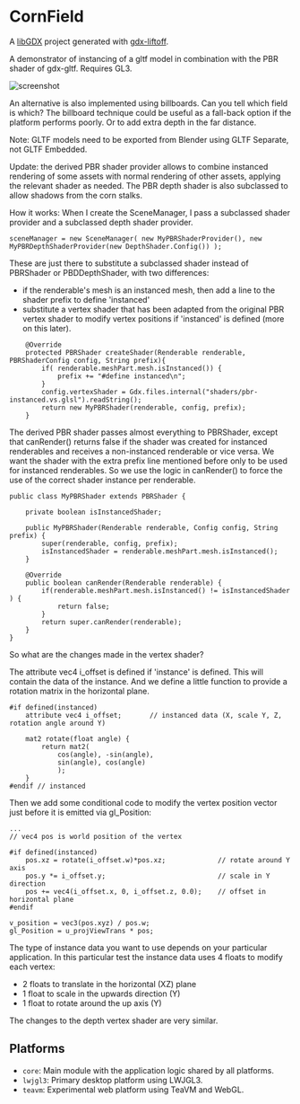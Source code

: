 # CornField

A [libGDX](https://libgdx.com/) project generated with [gdx-liftoff](https://github.com/tommyettinger/gdx-liftoff).

A demonstrator of instancing of a gltf model in combination with the PBR shader of gdx-gltf.
Requires GL3.

![screenshot](https://github.com/MonstrousSoftware/CornField/assets/49096535/2910cd9d-6796-43ae-8e5e-0d5665e981f1)

An alternative is also implemented using billboards.  Can you tell which field is which?
The billboard technique could be useful as a fall-back option if the platform performs poorly. 
Or to add extra depth in the far distance. 



Note: GLTF models need to be exported from Blender using GLTF Separate, not GLTF Embedded. 

Update: the derived PBR shader provider allows to combine instanced rendering of some assets with normal rendering of other assets, applying the relevant shader as needed.
The PBR depth shader is also subclassed to allow shadows from the corn stalks.


How it works:
When I create the SceneManager, I pass a subclassed shader provider and a subclassed depth shader provider.
```
sceneManager = new SceneManager( new MyPBRShaderProvider(), new MyPBRDepthShaderProvider(new DepthShader.Config()) );
```
These are just there to substitute a subclassed shader instead of PBRShader or PBDDepthShader, with two differences:
- if the renderable's mesh is an instanced mesh, then add a line to the shader prefix to define 'instanced'
- substitute a vertex shader that has been adapted from the original PBR vertex shader to modify vertex positions if 'instanced' is defined (more on this later).


```
    @Override
    protected PBRShader createShader(Renderable renderable, PBRShaderConfig config, String prefix){
        if( renderable.meshPart.mesh.isInstanced()) {
            prefix += "#define instanced\n";
        }
        config.vertexShader = Gdx.files.internal("shaders/pbr-instanced.vs.glsl").readString();
        return new MyPBRShader(renderable, config, prefix);
    }
```

The derived PBR shader passes almost everything to PBRShader, except that canRender() returns false if the shader was created for instanced renderables 
and receives a non-instanced renderable or vice versa.  We want the shader with the extra prefix line mentioned before only to be used for instanced renderables. 
So we use the logic in canRender() to force the use of the correct shader instance per renderable.

```
public class MyPBRShader extends PBRShader {

    private boolean isInstancedShader;

    public MyPBRShader(Renderable renderable, Config config, String prefix) {
        super(renderable, config, prefix);
        isInstancedShader = renderable.meshPart.mesh.isInstanced();
    }

    @Override
    public boolean canRender(Renderable renderable) {
        if(renderable.meshPart.mesh.isInstanced() != isInstancedShader ) {
            return false;
        }
        return super.canRender(renderable);
    }
}
```


So what are the changes made in the vertex shader?

The attribute vec4 i_offset is defined if 'instance' is defined. This will contain the data of the instance. And we define a little function to provide a rotation matrix
in the horizontal plane.


    #if defined(instanced)
        attribute vec4 i_offset;       // instanced data (X, scale Y, Z, rotation angle around Y)
        
        mat2 rotate(float angle) {
            return mat2(
                cos(angle), -sin(angle),
                sin(angle), cos(angle)
                );
        }
    #endif // instanced

Then we add some conditional code to modify the vertex position vector just before it is emitted via gl_Position:

    ...
    // vec4 pos is world position of the vertex

    #if defined(instanced)
        pos.xz = rotate(i_offset.w)*pos.xz;             // rotate around Y axis
        pos.y *= i_offset.y;                            // scale in Y direction
        pos += vec4(i_offset.x, 0, i_offset.z, 0.0);    // offset in horizontal plane
    #endif

    v_position = vec3(pos.xyz) / pos.w;
    gl_Position = u_projViewTrans * pos;


The type of instance data you want to use depends on your particular application.
In this particular test the instance data uses 4 floats to modify each vertex:
- 2 floats to translate in the horizontal (XZ) plane
- 1 float to scale in the upwards direction (Y)
- 1 float to rotate around the up axis (Y)

The changes to the depth vertex shader are very similar.




## Platforms

- `core`: Main module with the application logic shared by all platforms.
- `lwjgl3`: Primary desktop platform using LWJGL3.
- `teavm`: Experimental web platform using TeaVM and WebGL.


